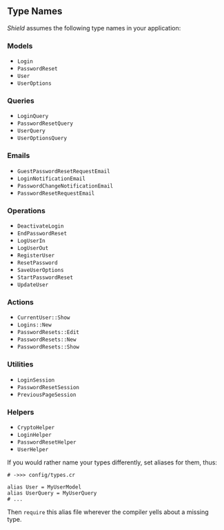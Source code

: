 ## Type Names

*Shield* assumes the following type names in your application:

### Models

- `Login`
- `PasswordReset`
- `User`
- `UserOptions`

### Queries

- `LoginQuery`
- `PasswordResetQuery`
- `UserQuery`
- `UserOptionsQuery`

### Emails

- `GuestPasswordResetRequestEmail`
- `LoginNotificationEmail`
- `PasswordChangeNotificationEmail`
- `PasswordResetRequestEmail`

### Operations

- `DeactivateLogin`
- `EndPasswordReset`
- `LogUserIn`
- `LogUserOut`
- `RegisterUser`
- `ResetPassword`
- `SaveUserOptions`
- `StartPasswordReset`
- `UpdateUser`

### Actions

- `CurrentUser::Show`
- `Logins::New`
- `PasswordResets::Edit`
- `PasswordResets::New`
- `PasswordResets::Show`

### Utilities

- `LoginSession`
- `PasswordResetSession`
- `PreviousPageSession`

### Helpers

- `CryptoHelper`
- `LoginHelper`
- `PasswordResetHelper`
- `UserHelper`

If you would rather name your types differently, set aliases for them, thus:

```crystal
# ->>> config/types.cr

alias User = MyUserModel
alias UserQuery = MyUserQuery
# ...
```

Then `require` this alias file wherever the compiler yells about a missing type.
